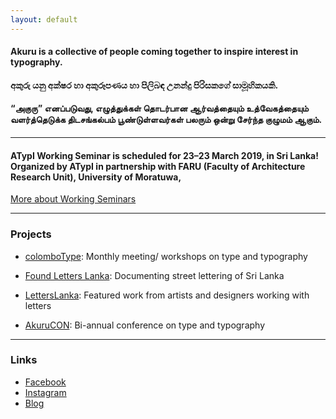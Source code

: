 ```yaml
---
layout: default
---
```


#### Akuru is a collective of people coming together to inspire interest in typography.
#### අකුරු යනු අක්ෂර හා අකුරූපණය හා පිලිබඳ උනන්දු පිරිසකගේ සාමූහිකයකි.
#### “அகுரு” எனப்படுவது, எழுத்துக்கள் தொடர்பான ஆர்வத்தையும் உத்வேகத்தையும் வளர்த்தெடுக்க திடசங்கல்பம் பூண்டுள்ளவர்கள் பலரும் ஒன்று சேர்ந்த குழுமம் ஆகும்.

___


#### ATypI Working Seminar is scheduled for 23–23 March 2019, in Sri Lanka! Organized by ATypI in partnership with FARU (Faculty of Architecture Research Unit), University of Moratuwa,

<a href="https://workingseminars.atypi.org" class="register">More about Working Seminars</a>


___

### Projects

- [colomboType](http://typography.lk/colombotype): Monthly meeting/ workshops on type and typography
- [Found Letters Lanka](http://found.typography.lk/): Documenting street lettering of Sri Lanka   
- [LettersLanka](http://instagram.com/Letters.Lanka): Featured work from artists and designers working with letters

- [AkuruCON](https://akurucon.com): Bi-annual conference on type and typography

___

### Links

- [Facebook](https://facebook.com/typography.lk/)
- [Instagram](https://instagram.com/typography.lk/)
- [Blog](https://medium.com/akuru)
